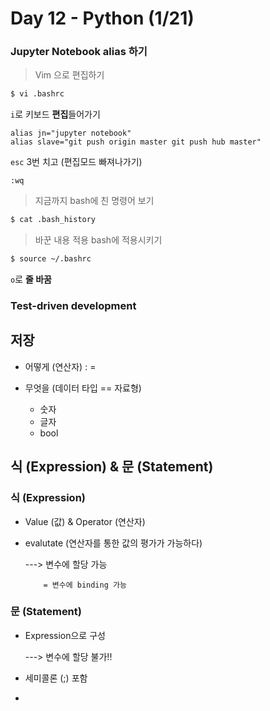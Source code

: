 # Day 12 - Python (1/21)



### Jupyter Notebook alias 하기



> Vim 으로 편집하기
```bash
$ vi .bashrc
```



``i``로 키보드 **편집**들어가기

```vim
alias jn="jupyter notebook"
alias slave="git push origin master git push hub master"
```



``esc`` 3번 치고  (편집모드 빠져나가기)

```vim
:wq
```



> 지금까지 bash에 친 명령어 보기
```bash
$ cat .bash_history
```




> 바꾼 내용 적용 bash에 적용시키기
```bash
$ source ~/.bashrc
```



``o``로 **줄 바꿈**





### Test-driven development









## 저장

- 어떻게 (연산자) : =

- 무엇을 (데이터 타입 == 자료형)
  - 숫자
  - 글자
  - bool









## 식 (Expression) & 문 (Statement)



### 식 (Expression)

- Value (값) & Operator (연산자)

- evalutate (연산자를 통한 값의 평가가 가능하다)

   ---> 변수에 할당 가능

     	  = 변수에 binding 가능



### 문 (Statement)

- Expression으로 구성

   ---> 변수에 할당 불가!!

- 세미콜론 (;) 포함
- 







